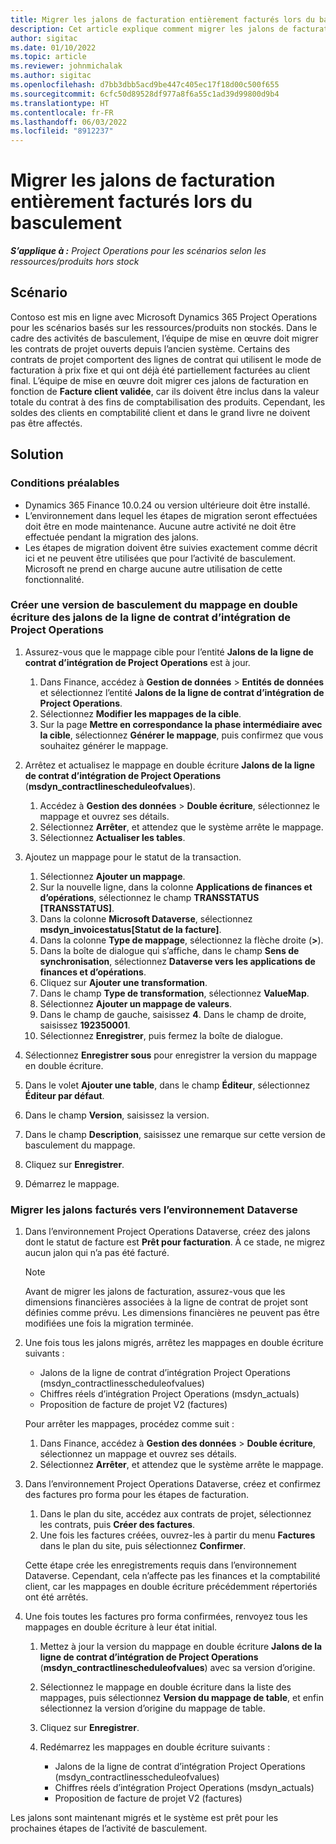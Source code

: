 ```yaml
---
title: Migrer les jalons de facturation entièrement facturés lors du basculement
description: Cet article explique comment migrer les jalons de facturation à prix fixe qui ont été facturés au client pour les contrats de projet ouverts avant la date de mise en service.
author: sigitac
ms.date: 01/10/2022
ms.topic: article
ms.reviewer: johnmichalak
ms.author: sigitac
ms.openlocfilehash: d7bb3dbb5acd9be447c405ec17f18d00c500f655
ms.sourcegitcommit: 6cfc50d89528df977a8f6a55c1ad39d99800d9b4
ms.translationtype: HT
ms.contentlocale: fr-FR
ms.lasthandoff: 06/03/2022
ms.locfileid: "8912237"
---
```

# <a name="migrate-fully-invoiced-billing-milestones-at-cutover"></a>Migrer les jalons de facturation entièrement facturés lors du basculement

_**S’applique à :** Project Operations pour les scénarios selon les ressources/produits hors stock_

## <a name="scenario"></a>Scénario

Contoso est mis en ligne avec Microsoft Dynamics 365 Project Operations pour les scénarios basés sur les ressources/produits non stockés. Dans le cadre des activités de basculement, l’équipe de mise en œuvre doit migrer les contrats de projet ouverts depuis l’ancien système. Certains des contrats de projet comportent des lignes de contrat qui utilisent le mode de facturation à prix fixe et qui ont déjà été partiellement facturées au client final. L’équipe de mise en œuvre doit migrer ces jalons de facturation en fonction de **Facture client validée**, car ils doivent être inclus dans la valeur totale du contrat à des fins de comptabilisation des produits. Cependant, les soldes des clients en comptabilité client et dans le grand livre ne doivent pas être affectés.

## <a name="solution"></a>Solution

### <a name="prerequisites"></a>Conditions préalables

- Dynamics 365 Finance 10.0.24 ou version ultérieure doit être installé.
- L’environnement dans lequel les étapes de migration seront effectuées doit être en mode maintenance. Aucune autre activité ne doit être effectuée pendant la migration des jalons.
- Les étapes de migration doivent être suivies exactement comme décrit ici et ne peuvent être utilisées que pour l’activité de basculement. Microsoft ne prend en charge aucune autre utilisation de cette fonctionnalité.

### <a name="create-a-cutover-version-of-the-project-operations-integration-contract-line-milestones-dual-write-map"></a>Créer une version de basculement du mappage en double écriture des jalons de la ligne de contrat d’intégration de Project Operations 

1. Assurez-vous que le mappage cible pour l’entité **Jalons de la ligne de contrat d’intégration de Project Operations** est à jour. 

    1. Dans Finance, accédez à **Gestion de données** \> **Entités de données** et sélectionnez l’entité **Jalons de la ligne de contrat d’intégration de Project Operations**. 
    2. Sélectionnez **Modifier les mappages de la cible**. 
    3. Sur la page **Mettre en correspondance la phase intermédiaire avec la cible**, sélectionnez **Générer le mappage**, puis confirmez que vous souhaitez générer le mappage.

2. Arrêtez et actualisez le mappage en double écriture **Jalons de la ligne de contrat d’intégration de Project Operations** (**msdyn\_contractlinescheduleofvalues**). 

    1. Accédez à **Gestion des données** \> **Double écriture**, sélectionnez le mappage et ouvrez ses détails. 
    2. Sélectionnez **Arrêter**, et attendez que le système arrête le mappage. 
    3. Sélectionnez **Actualiser les tables**.

3. Ajoutez un mappage pour le statut de la transaction.

    1. Sélectionnez **Ajouter un mappage**.
    2. Sur la nouvelle ligne, dans la colonne **Applications de finances et d’opérations**, sélectionnez le champ **TRANSSTATUS \[TRANSSTATUS\]**.
    3. Dans la colonne **Microsoft Dataverse**, sélectionnez **msdyn\_invoicestatus\[Statut de la facture\]**.
    4. Dans la colonne **Type de mappage**, sélectionnez la flèche droite (**\>**).
    5. Dans la boîte de dialogue qui s’affiche, dans le champ **Sens de synchronisation**, sélectionnez **Dataverse vers les applications de finances et d’opérations**.
    6. Cliquez sur **Ajouter une transformation**.
    7. Dans le champ **Type de transformation**, sélectionnez **ValueMap**.
    8. Sélectionnez **Ajouter un mappage de valeurs**.
    9. Dans le champ de gauche, saisissez **4**. Dans le champ de droite, saisissez **192350001**. 
    10. Sélectionnez **Enregistrer**, puis fermez la boîte de dialogue.

4. Sélectionnez **Enregistrer sous** pour enregistrer la version du mappage en double écriture. 
5. Dans le volet **Ajouter une table**, dans le champ **Éditeur**, sélectionnez **Éditeur par défaut**.
6. Dans le champ **Version**, saisissez la version.
7. Dans le champ **Description**, saisissez une remarque sur cette version de basculement du mappage. 
8. Cliquez sur **Enregistrer**.
9. Démarrez le mappage.

### <a name="migrate-invoiced-milestones-to-the-dataverse-environment"></a>Migrer les jalons facturés vers l’environnement Dataverse

1. Dans l’environnement Project Operations Dataverse, créez des jalons dont le statut de facture est **Prêt pour facturation**. À ce stade, ne migrez aucun jalon qui n’a pas été facturé.

    > [!NOTE]
    > Avant de migrer les jalons de facturation, assurez-vous que les dimensions financières associées à la ligne de contrat de projet sont définies comme prévu. Les dimensions financières ne peuvent pas être modifiées une fois la migration terminée.

2. Une fois tous les jalons migrés, arrêtez les mappages en double écriture suivants :

    - Jalons de la ligne de contrat d’intégration Project Operations (msdyn\_contractlinesscheduleofvalues)
    - Chiffres réels d’intégration Project Operations (msdyn\_actuals)
    - Proposition de facture de projet V2 (factures)

    Pour arrêter les mappages, procédez comme suit :

    1. Dans Finance, accédez à **Gestion des données** \> **Double écriture**, sélectionnez un mappage et ouvrez ses détails.
    2. Sélectionnez **Arrêter**, et attendez que le système arrête le mappage.

3. Dans l’environnement Project Operations Dataverse, créez et confirmez des factures pro forma pour les étapes de facturation. 

    1. Dans le plan du site, accédez aux contrats de projet, sélectionnez les contrats, puis **Créer des factures**.
    2. Une fois les factures créées, ouvrez-les à partir du menu **Factures** dans le plan du site, puis sélectionnez **Confirmer**.

    Cette étape crée les enregistrements requis dans l’environnement Dataverse. Cependant, cela n’affecte pas les finances et la comptabilité client, car les mappages en double écriture précédemment répertoriés ont été arrêtés.

4. Une fois toutes les factures pro forma confirmées, renvoyez tous les mappages en double écriture à leur état initial.

    1. Mettez à jour la version du mappage en double écriture **Jalons de la ligne de contrat d’intégration de Project Operations** (**msdyn\_contractlinescheduleofvalues**) avec sa version d’origine. 
    2. Sélectionnez le mappage en double écriture dans la liste des mappages, puis sélectionnez **Version du mappage de table**, et enfin sélectionnez la version d’origine du mappage de table.
    3. Cliquez sur **Enregistrer**.
    4. Redémarrez les mappages en double écriture suivants :

        - Jalons de la ligne de contrat d’intégration Project Operations (msdyn\_contractlinesscheduleofvalues)
        - Chiffres réels d’intégration Project Operations (msdyn\_actuals)
        - Proposition de facture de projet V2 (factures)

Les jalons sont maintenant migrés et le système est prêt pour les prochaines étapes de l’activité de basculement.
